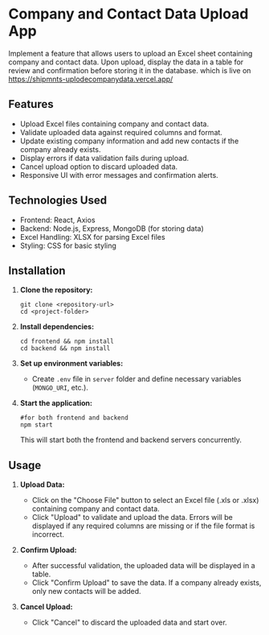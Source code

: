 # Company and Contact Data Upload App

Implement a feature that allows users to upload an Excel sheet containing company and contact data. Upon upload, display the data in a table for review and confirmation before storing it in the database.
which is live on https://shipmnts-uplodecompanydata.vercel.app/

## Features

- Upload Excel files containing company and contact data.
- Validate uploaded data against required columns and format.
- Update existing company information and add new contacts if the company already exists.
- Display errors if data validation fails during upload.
- Cancel upload option to discard uploaded data.
- Responsive UI with error messages and confirmation alerts.

## Technologies Used

- Frontend: React, Axios
- Backend: Node.js, Express, MongoDB (for storing data)
- Excel Handling: XLSX for parsing Excel files
- Styling: CSS for basic styling

## Installation

1. **Clone the repository:**

   ```
   git clone <repository-url>
   cd <project-folder>
   ```

2. **Install dependencies:**

   ```
   cd frontend && npm install
   cd backend && npm install
   ```

3. **Set up environment variables:**

   - Create `.env` file in `server` folder and define necessary variables (`MONGO_URI`, etc.).

4. **Start the application:**

   ```
   #for both frontend and backend 
   npm start
   ```

   This will start both the frontend and backend servers concurrently.

## Usage

1. **Upload Data:**

   - Click on the "Choose File" button to select an Excel file (.xls or .xlsx) containing company and contact data.
   - Click "Upload" to validate and upload the data. Errors will be displayed if any required columns are missing or if the file format is incorrect.

2. **Confirm Upload:**

   - After successful validation, the uploaded data will be displayed in a table.
   - Click "Confirm Upload" to save the data. If a company already exists, only new contacts will be added.

3. **Cancel Upload:**

   - Click "Cancel" to discard the uploaded data and start over.

